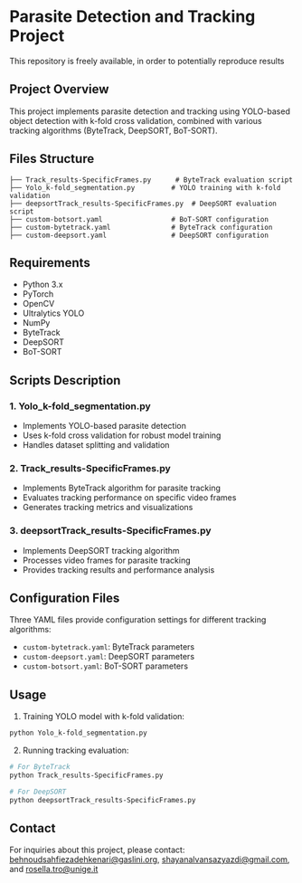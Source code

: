 # Parasite Detection and Tracking Project

This repository is  freely available, in order to potentially reproduce results

## Project Overview
This project implements parasite detection and tracking using YOLO-based object detection with k-fold cross validation, combined with various tracking algorithms (ByteTrack, DeepSORT, BoT-SORT).

## Files Structure
```
├── Track_results-SpecificFrames.py      # ByteTrack evaluation script
├── Yolo_k-fold_segmentation.py         # YOLO training with k-fold validation
├── deepsortTrack_results-SpecificFrames.py  # DeepSORT evaluation script
├── custom-botsort.yaml                 # BoT-SORT configuration
├── custom-bytetrack.yaml               # ByteTrack configuration
├── custom-deepsort.yaml                # DeepSORT configuration
```

## Requirements
- Python 3.x
- PyTorch
- OpenCV
- Ultralytics YOLO
- NumPy
- ByteTrack
- DeepSORT
- BoT-SORT

## Scripts Description

### 1. Yolo_k-fold_segmentation.py
- Implements YOLO-based parasite detection
- Uses k-fold cross validation for robust model training
- Handles dataset splitting and validation

### 2. Track_results-SpecificFrames.py
- Implements ByteTrack algorithm for parasite tracking
- Evaluates tracking performance on specific video frames
- Generates tracking metrics and visualizations

### 3. deepsortTrack_results-SpecificFrames.py
- Implements DeepSORT tracking algorithm
- Processes video frames for parasite tracking
- Provides tracking results and performance analysis

## Configuration Files
Three YAML files provide configuration settings for different tracking algorithms:
- `custom-bytetrack.yaml`: ByteTrack parameters
- `custom-deepsort.yaml`: DeepSORT parameters
- `custom-botsort.yaml`: BoT-SORT parameters

## Usage
1. Training YOLO model with k-fold validation:
```bash
python Yolo_k-fold_segmentation.py
```

2. Running tracking evaluation:
```bash
# For ByteTrack
python Track_results-SpecificFrames.py

# For DeepSORT
python deepsortTrack_results-SpecificFrames.py
```


## Contact
For inquiries about this project, please contact:
behnoudsahfiezadehkenari@gaslini.org, shayanalvansazyazdi@gmail.com, and rosella.tro@unige.it

